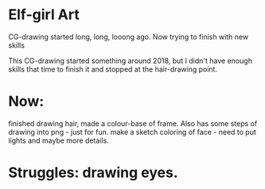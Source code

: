 # Elf-girl Art
CG-drawing started long, long, looong ago. Now trying to finish with new skills

This CG-drawing started something around 2018, but I didn't have enough skills that time to finish it and stopped at the hair-drawing point.

# Now: 
finished drawing hair, made a colour-base of frame. Also has some steps of drawing into png - just for fun.
make a sketch coloring of face - need to put lights and maybe more details.

# Struggles: drawing eyes.

